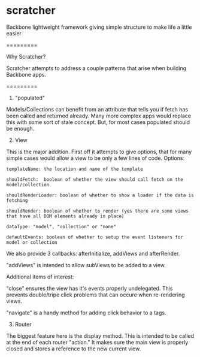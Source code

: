 scratcher
=========

Backbone lightweight framework giving simple structure to make life a little easier

=========

Why Scratcher?

  Scratcher attempts to address a couple patterns that arise when building Backbone apps.

=========

1. "populated"

  Models/Collections can benefit from an attribute that tells you if fetch has been called and returned already.
  Many more complex apps would replace this with some sort of stale concept. But, for most cases populated should be enough.

2. View

  This is the major addition. First off it attempts to give options, that for many simple cases would allow a view to be only a few lines of code.
  Options:

    templateName: the location and name of the template

    shouldFetch:  boolean of whether the view should call fetch on the model/collection

    shouldRenderLoader: boolean of whether to show a loader if the data is fetching

    shouldRender: boolean of whether to render (yes there are some views that have all DOM elements already in place)

    dataType: "model", "collection" or "none"

    defaultEvents: boolean of whether to setup the event listeners for model or collection

  We also provide 3 callbacks: afterInitialize, addViews and afterRender.

  "addViews" is intended to allow subViews to be added to a view.

  Additional items of interest:

  "close" ensures the view has it's events properly undelegated. This prevents double/tripe click problems that can occure when re-rendering views.

  "navigate" is a handy method for adding click behavior to a tags.

3. Router

  The biggest feature here is the display method. This is intended to be called at the end of each router "action." It makes sure the main view is properly closed and stores a reference to the new current view.

